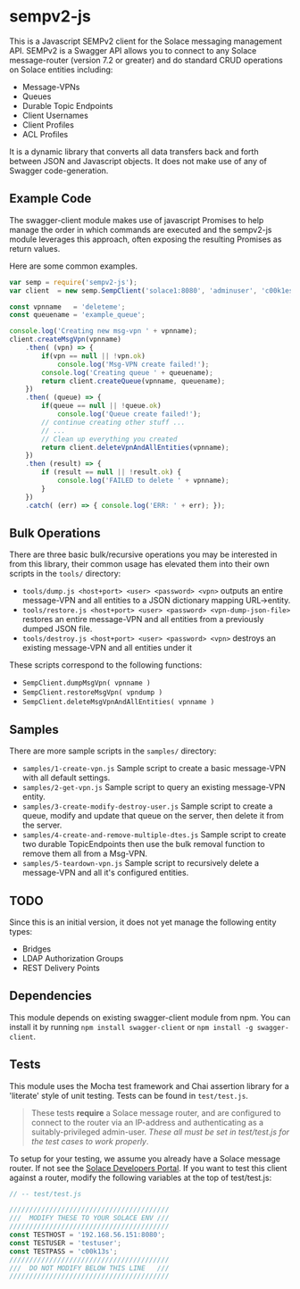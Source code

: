 # sempv2-js

This is a Javascript SEMPv2 client for the Solace messaging management API. 
SEMPv2 is a Swagger API allows you to connect to any Solace message-router 
(version 7.2 or greater) and do standard CRUD operations on Solace entities 
including:

* Message-VPNs
* Queues
* Durable Topic Endpoints
* Client Usernames
* Client Profiles
* ACL Profiles

It is a dynamic library that converts all data transfers back and forth between 
JSON and Javascript objects. It does not make use of any of Swagger code-generation.

## Example Code

The swagger-client module makes use of javascript Promises to help manage 
the order in which commands are executed and the sempv2-js module leverages 
this approach, often exposing the resulting Promises as return values. 

Here are some common examples.

```javascript
var semp = require('sempv2-js');
var client  = new semp.SempClient('solace1:8080', 'adminuser', 'c00k1es');

const vpnname   = 'deleteme';
const queuename = 'example_queue';

console.log('Creating new msg-vpn ' + vpnname);
client.createMsgVpn(vpnname)
	.then( (vpn) => {
		if(vpn == null || !vpn.ok)
			console.log('Msg-VPN create failed!');
		console.log('Creating queue ' + queuename);
		return client.createQueue(vpnname, queuename);
	})
	.then( (queue) => {
		if(queue == null || !queue.ok)
			console.log('Queue create failed!');
		// continue creating other stuff ...
		// ...
		// Clean up everything you created
		return client.deleteVpnAndAllEntities(vpnname);
	})
	.then (result) => {
	    if (result == null || !result.ok) {
	        console.log('FAILED to delete ' + vpnname);
	    }
	})
	.catch( (err) => { console.log('ERR: ' + err); });
```

## Bulk Operations

There are three basic bulk/recursive operations you may be interested in from this library, their common usage has elevated them into their own scripts in the `tools/` directory:

* `tools/dump.js <host+port> <user> <password> <vpn>` outputs an entire message-VPN and all entities to a JSON dictionary mapping URL->entity.
* `tools/restore.js <host+port> <user> <password> <vpn-dump-json-file>` restores an entire message-VPN and all entities from a previously dumped JSON file.
* `tools/destroy.js <host+port> <user> <password> <vpn>` destroys an existing message-VPN and all entities under it

These scripts correspond to the following functions:

* `SempClient.dumpMsgVpn( vpnname )`
* `SempClient.restoreMsgVpn( vpndump )`
* `SempClient.deleteMsgVpnAndAllEntities( vpnname )`

## Samples

There are more sample scripts in the `samples/` directory:
* `samples/1-create-vpn.js`
Sample script to create a basic message-VPN with all default settings.
* `samples/2-get-vpn.js`
Sample script to query an existing message-VPN entity.
* `samples/3-create-modify-destroy-user.js`
Sample script to create a queue, modify and update that queue on the server, then delete it from the server.
* `samples/4-create-and-remove-multiple-dtes.js`
Sample script to create two durable TopicEndpoints then use the bulk removal function to remove them all from a Msg-VPN.
* `samples/5-teardown-vpn.js`
Sample script to recursively delete a message-VPN and all it's configured entities.

## TODO

Since this is an initial version, it does not yet manage the following entity types:

* Bridges
* LDAP Authorization Groups
* REST Delivery Points

## Dependencies

This module depends on existing swagger-client module from npm. You can install 
it by running `npm install swagger-client` or `npm install -g swagger-client`.

## Tests

This module uses the Mocha test framework and Chai assertion library for a 
'literate' style of unit testing. Tests can be found in `test/test.js`.

> These tests __require__ a Solace message router, and are configured to 
> connect to the router via an IP-address and authenticating as a suitably-privileged 
> admin-user. _These all must be set in test/test.js for the test cases to work 
> properly_.

To setup for your testing, we assume you already have a Solace message router. 
If not see the [Solace Developers Portal](http://dev.solace.com/get-started/start-up-solace-messaging/). 
If you want to test this client against a router, modify the following variables 
at the top of test/test.js:

```javascript 
// -- test/test.js

////////////////////////////////////////
///  MODIFY THESE TO YOUR SOLACE ENV ///
////////////////////////////////////////
const TESTHOST = '192.168.56.151:8080';
const TESTUSER = 'testuser';
const TESTPASS = 'c00k13s';
////////////////////////////////////////
///  DO NOT MODIFY BELOW THIS LINE   ///
////////////////////////////////////////
```

